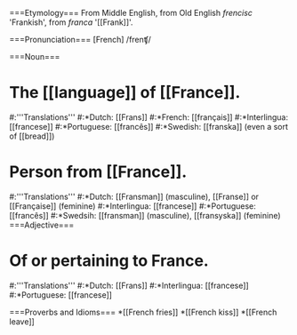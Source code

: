 ===Etymology===
From Middle English, from Old English <i>frencisc</i> 'Frankish', from <i>franca</i> '[[Frank]]'.  

===Pronunciation===
[French] /frenʧ/

===Noun===
# The [[language]] of [[France]].
#:'''Translations'''
#:*Dutch: [[Frans]]
#:*French: [[français]] 
#:*Interlingua: [[francese]]
#:*Portuguese: [[francês]]
#:*Swedish: [[franska]] (even a sort of [[bread]])
# Person from [[France]].
#:'''Translations'''
#:*Dutch: [[Fransman]] (masculine), [[Franse]] or [[Française]] (feminine)
#:*Interlingua: [[francese]]
#:*Portuguese: [[francês]]
#:*Swedsih: [[fransman]] (masculine), [[fransyska]] (feminine)
===Adjective===
# Of or pertaining to France.
#:'''Translations'''
#:*Dutch: [[Frans]]
#:*Interlingua: [[francese]]
#:*Portuguese: [[francese]]

===Proverbs and Idioms===
*[[French fries]]
*[[French kiss]]
*[[French leave]]